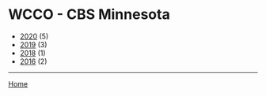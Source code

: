 # WCCO - CBS Minnesota

  * [2020](./wcco-cbs-minnesota-2020.md/) (5)
  * [2019](./wcco-cbs-minnesota-2019.md/) (3)
  * [2018](./wcco-cbs-minnesota-2018.md/) (1)
  * [2016](./wcco-cbs-minnesota-2016.md/) (2)

----

[Home](../)
